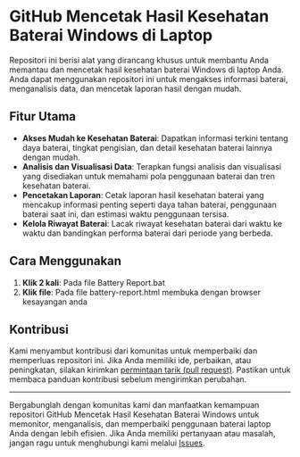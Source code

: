 # GitHub Mencetak Hasil Kesehatan Baterai Windows di Laptop

Repositori ini berisi alat yang dirancang khusus untuk membantu Anda memantau dan mencetak hasil kesehatan baterai Windows di laptop Anda. Anda dapat menggunakan repositori ini untuk mengakses informasi baterai, menganalisis data, dan mencetak laporan hasil dengan mudah.

## Fitur Utama

- **Akses Mudah ke Kesehatan Baterai**: Dapatkan informasi terkini tentang daya baterai, tingkat pengisian, dan detail kesehatan baterai lainnya dengan mudah.
- **Analisis dan Visualisasi Data**: Terapkan fungsi analisis dan visualisasi yang disediakan untuk memahami pola penggunaan baterai dan tren kesehatan baterai.
- **Pencetakan Laporan**: Cetak laporan hasil kesehatan baterai yang mencakup informasi penting seperti daya tahan baterai, penggunaan baterai saat ini, dan estimasi waktu penggunaan tersisa.
- **Kelola Riwayat Baterai**: Lacak riwayat kesehatan baterai dari waktu ke waktu dan bandingkan performa baterai dari periode yang berbeda.

## Cara Menggunakan

1. **Klik 2 kali**: Pada file Battery Report.bat
2. **Klik file**: Pada file battery-report.html membuka dengan browser kesayangan anda

## Kontribusi

Kami menyambut kontribusi dari komunitas untuk memperbaiki dan memperluas repositori ini. Jika Anda memiliki ide, perbaikan, atau peningkatan, silakan kirimkan [permintaan tarik (pull request)](https://github.com/ahmadhayyi/Battery-Report-Windows/pulls). Pastikan untuk membaca panduan kontribusi sebelum mengirimkan perubahan.

---

Bergabunglah dengan komunitas kami dan manfaatkan kemampuan repositori GitHub Mencetak Hasil Kesehatan Baterai Windows untuk memonitor, menganalisis, dan memperbaiki penggunaan baterai laptop Anda dengan lebih efisien. Jika Anda memiliki pertanyaan atau masalah, jangan ragu untuk menghubungi kami melalui [Issues](https://github.com/ahmadhayyi/Battery-Report-Windows/issues).

